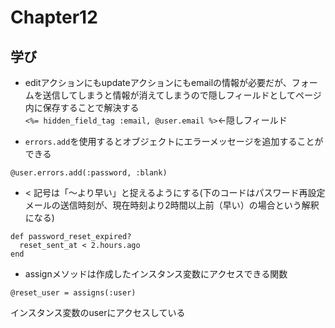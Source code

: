 # Chapter12

## 学び
* editアクションにもupdateアクションにもemailの情報が必要だが、フォームを送信してしまうと情報が消えてしまうので隠しフィールドとしてページ内に保存することで解決する  
`<%= hidden_field_tag :email, @user.email %>`←隠しフィールド  

* `errors.add`を使用するとオブジェクトにエラーメッセージを追加することができる
```
@user.errors.add(:password, :blank)
```

* < 記号は「〜より早い」と捉えるようにする(下のコードはパスワード再設定メールの送信時刻が、現在時刻より2時間以上前（早い）の場合という解釈になる)  
```
def password_reset_expired?
  reset_sent_at < 2.hours.ago
end
```

* assignメソッドは作成したインスタンス変数にアクセスできる関数  
```
@reset_user = assigns(:user)
```
インスタンス変数のuserにアクセスしている  


